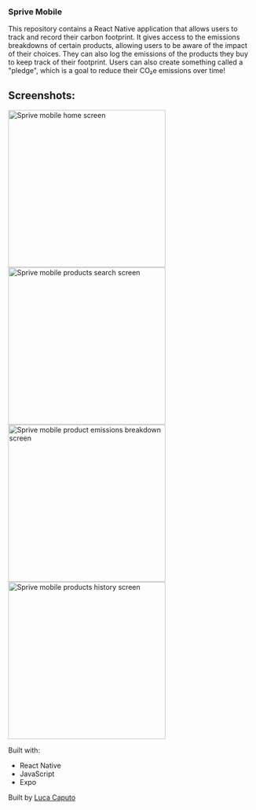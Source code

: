 ### Sprive Mobile

This repository contains a React Native application that allows users to track and record their carbon footprint. It gives access to the emissions breakdowns 
of certain products, allowing users to be aware of the impact of their choices. They can also log the emissions of the products they buy to keep track of their
footprint. Users can also create something called a "pledge", which is a goal to reduce their CO₂e emissions over time!

## Screenshots:

<div>
  <img width="auto" height="320" margin="30px 60px" alt="Sprive mobile home screen" src="https://github.com/lucspt/sprive-mobile/assets/149544385/240c31dc-a948-45a7-ae4a-e5c01e1f1e94">
</div>
<div>
  <img width="auto" height="320" margin="30px 60px" alt="Sprive mobile products search screen" src="https://github.com/lucspt/sprive-mobile/assets/149544385/71068b5e-150b-4467-9b7e-33584c9d89e4">
</div>
<div>
  <img width="auto" height="320" margin="30px 60px" alt="Sprive mobile product emissions breakdown screen" src="https://github.com/lucspt/sprive-mobile/assets/149544385/9c2c0e66-f8b5-4c25-9bc5-3dfaf596d8df">
</div>
<div>
  <img width="auto" height="320" margin="60" alt="Sprive mobile products history screen" src="https://github.com/lucspt/sprive-mobile/assets/149544385/e0497c6d-b48b-4a67-b53e-abcb8b676526">
</div>

Built with:
  - React Native 
  - JavaScript
  - Expo

Built by [Luca Caputo](https://github.com/lucspt)
